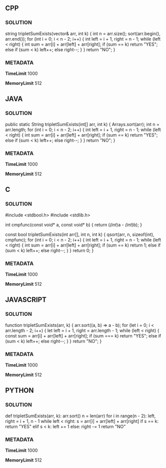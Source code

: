 ## CPP

### SOLUTION

string tripletSumExists(vector<int>& arr, int k) {
    int n = arr.size();
    sort(arr.begin(), arr.end());
    for (int i = 0; i < n - 2; i++) {
        int left = i + 1, right = n - 1;
        while (left < right) {
            int sum = arr[i] + arr[left] + arr[right];
            if (sum == k)
                return "YES";
            else if (sum < k)
                left++;
            else
                right--;
        }
    }
    return "NO";
}

### METADATA

**TimeLimit**
1000

**MemoryLimit**
512


## JAVA

### SOLUTION

public static String tripletSumExists(int[] arr, int k) {
    Arrays.sort(arr);
    int n = arr.length;
    for (int i = 0; i < n - 2; i++) {
        int left = i + 1, right = n - 1;
        while (left < right) {
            int sum = arr[i] + arr[left] + arr[right];
            if (sum == k)
                return "YES";
            else if (sum < k)
                left++;
            else
                right--;
        }
    }
    return "NO";
}

### METADATA

**TimeLimit**
1000

**MemoryLimit**
512


## C

### SOLUTION

#include <stdbool.h>
#include <stdlib.h>

int cmpfunc(const void* a, const void* b) {
    return (*(int*)a - *(int*)b);
}

const bool tripletSumExists(int arr[], int n, int k) {
    qsort(arr, n, sizeof(int), cmpfunc);
    for (int i = 0; i < n - 2; i++) {
        int left = i + 1, right = n - 1;
        while (left < right) {
            int sum = arr[i] + arr[left] + arr[right];
            if (sum == k)
                return 1;
            else if (sum < k)
                left++;
            else
                right--;
        }
    }
    return 0;
}

### METADATA

**TimeLimit**
1000

**MemoryLimit**
512


## JAVASCRIPT

### SOLUTION

function tripletSumExists(arr, k) {
    arr.sort((a, b) => a - b);
    for (let i = 0; i < arr.length - 2; i++) {
        let left = i + 1,
            right = arr.length - 1;
        while (left < right) {
            const sum = arr[i] + arr[left] + arr[right];
            if (sum === k)
                return "YES";
            else if (sum < k)
                left++;
            else
                right--;
        }
    }
    return "NO";
}

### METADATA

**TimeLimit**
1000

**MemoryLimit**
512


## PYTHON

### SOLUTION

def tripletSumExists(arr, k):
    arr.sort()
    n = len(arr)
    for i in range(n - 2):
        left, right = i + 1, n - 1
        while left < right:
            s = arr[i] + arr[left] + arr[right]
            if s == k:
                return "YES"
            elif s < k:
                left += 1
            else:
                right -= 1
    return "NO"

### METADATA

**TimeLimit**
1000

**MemoryLimit**
512
